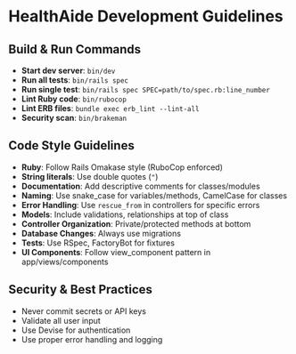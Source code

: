 # HealthAide Development Guidelines

## Build & Run Commands
- **Start dev server**: `bin/dev`
- **Run all tests**: `bin/rails spec`
- **Run single test**: `bin/rails spec SPEC=path/to/spec.rb:line_number`
- **Lint Ruby code**: `bin/rubocop`
- **Lint ERB files**: `bundle exec erb_lint --lint-all`
- **Security scan**: `bin/brakeman`

## Code Style Guidelines
- **Ruby**: Follow Rails Omakase style (RuboCop enforced)
- **String literals**: Use double quotes (`"`)
- **Documentation**: Add descriptive comments for classes/modules
- **Naming**: Use snake_case for variables/methods, CamelCase for classes
- **Error Handling**: Use `rescue_from` in controllers for specific errors
- **Models**: Include validations, relationships at top of class
- **Controller Organization**: Private/protected methods at bottom
- **Database Changes**: Always use migrations
- **Tests**: Use RSpec, FactoryBot for fixtures
- **UI Components**: Follow view_component pattern in app/views/components

## Security & Best Practices
- Never commit secrets or API keys
- Validate all user input
- Use Devise for authentication
- Use proper error handling and logging
